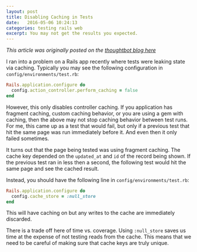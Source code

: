 ```yaml
---
layout: post
title: Disabling Caching in Tests
date:   2016-05-06 10:24:13
categories: testing rails web
excerpt: You may not get the results you expected.
---
```


*This article was originally posted on the [thoughtbot blog
here](https://thoughtbot.com/blog/fragment-caching-in-tests)*

I ran into a problem on a Rails app recently where tests were leaking state via
caching. Typically you may see the following configuration in
`config/environments/test.rb`:

```rb
Rails.application.configure do
  config.action_controller.perform_caching = false
end
```

However, this only disables controller caching. If you application has fragment
caching, custom caching behavior, or you are using a gem with caching, then the
above may not stop caching behavior between test runs. For me, this came up as a
test that would fail, but only if a previous test that hit the same page was run
immediately before it. And even then it only failed sometimes.

It turns out that the page being tested was using fragment caching. The cache
key depended on the `updated_at` and `id` of the record being shown. If the
previous test ran in less then a second, the following test would hit the same
page and see the cached result.

Instead, you should have the following line in `config/environments/test.rb`:

```rb
Rails.application.configure do
  config.cache_store = :null_store
end
```

This will have caching on but any writes to the cache are immediately
discarded.

There is a trade off here of time vs. coverage. Using `:null_store` saves us
time at the expense of not testing reads from the cache. This means that we need
to be careful of making sure that cache keys are truly unique.
